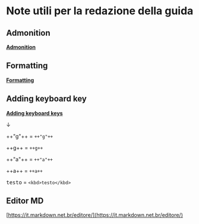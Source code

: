 # Note utili per la redazione della guida

## Admonition

[**Admonition**](https://squidfunk.github.io/mkdocs-material/reference/admonitions/)

## Formatting

[**Formatting**](https://squidfunk.github.io/mkdocs-material/reference/formatting/)

## Adding keyboard key

[**Adding keyboard keys**](https://squidfunk.github.io/mkdocs-material/reference/formatting/?h=key#adding-keyboard-keys)

↓

++"g"++  = `++"g"++`

++g++ = `++g++`

++"a"++ =  `++"a"++`

++a++ =  `++a++`

<kbd>testo</kbd> = `<kbd>testo</kbd>`


## Editor MD

[https://it.markdown.net.br/editore/](https://it.markdown.net.br/editore/)
